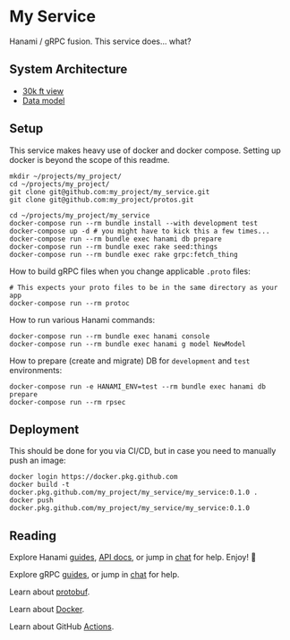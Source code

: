 # My Service

Hanami / gRPC fusion. This service does... what?

## System Architecture

- [30k ft view](https://draw.io/)
- [Data model](https://dbdiagram.io/)

## Setup

This service makes heavy use of docker and docker compose. Setting up docker is beyond the scope of this readme.

```shell
mkdir ~/projects/my_project/
cd ~/projects/my_project/
git clone git@github.com:my_project/my_service.git
git clone git@github.com:my_project/protos.git

cd ~/projects/my_project/my_service
docker-compose run --rm bundle install --with development test
docker-compose up -d # you might have to kick this a few times...
docker-compose run --rm bundle exec hanami db prepare
docker-compose run --rm bundle exec rake seed:things
docker-compose run --rm bundle exec rake grpc:fetch_thing
```

How to build gRPC files when you change applicable `.proto` files:

```shell
# This expects your proto files to be in the same directory as your app
docker-compose run --rm protoc
```

How to run various Hanami commands:

```shell
docker-compose run --rm bundle exec hanami console
docker-compose run --rm bundle exec hanami g model NewModel
```

How to prepare (create and migrate) DB for `development` and `test` environments:

```shell
docker-compose run -e HANAMI_ENV=test --rm bundle exec hanami db prepare
docker-compose run --rm rpsec
```

## Deployment

This should be done for you via CI/CD, but in case you need to manually push an image:

```shell
docker login https://docker.pkg.github.com
docker build -t docker.pkg.github.com/my_project/my_service/my_service:0.1.0 .
docker push docker.pkg.github.com/my_project/my_service/my_service:0.1.0
```

## Reading

Explore Hanami [guides](https://guides.hanamirb.org/), [API docs](http://docs.hanamirb.org/1.3.3/), or jump in [chat](http://chat.hanamirb.org) for help. Enjoy! 🌸

Explore gRPC [guides](https://grpc.io/docs/tutorials/basic/ruby), or jump in [chat](https://gitter.im/grpc/grpc) for help.

Learn about [protobuf](https://developers.google.com/protocol-buffers/docs/proto3).

Learn about [Docker](https://docs.docker.com/compose/gettingstarted).

Learn about GitHub [Actions](https://help.github.com/en/actions/reference/workflow-syntax-for-github-actions).

